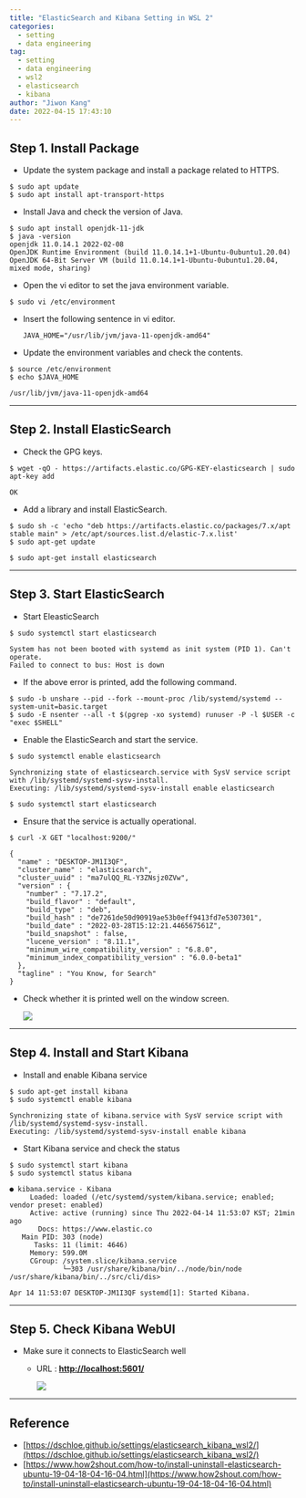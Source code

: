 ```yaml
---
title: "ElasticSearch and Kibana Setting in WSL 2"
categories:
  - setting
  - data engineering
tag:
  - setting
  - data engineering
  - wsl2
  - elasticsearch
  - kibana
author: "Jiwon Kang"
date: 2022-04-15 17:43:10
---
```


## Step 1. Install Package

- Update the system package and install a package related to HTTPS.

```
$ sudo apt update
$ sudo apt install apt-transport-https
```

- Install Java and check the version of Java.

```
$ sudo apt install openjdk-11-jdk
$ java -version
openjdk 11.0.14.1 2022-02-08
OpenJDK Runtime Environment (build 11.0.14.1+1-Ubuntu-0ubuntu1.20.04)
OpenJDK 64-Bit Server VM (build 11.0.14.1+1-Ubuntu-0ubuntu1.20.04, mixed mode, sharing)
```

- Open the vi editor to set the java environment variable.

```
$ sudo vi /etc/environment
```

- Insert the following sentence in vi editor.
    
    `JAVA_HOME="/usr/lib/jvm/java-11-openjdk-amd64"`
    

- Update the environment variables and check the contents.

```
$ source /etc/environment
$ echo $JAVA_HOME

/usr/lib/jvm/java-11-openjdk-amd64
```

---

## Step 2. Install ElasticSearch

- Check the GPG keys.

```
$ wget -qO - https://artifacts.elastic.co/GPG-KEY-elasticsearch | sudo apt-key add

OK
```

- Add a library and install ElasticSearch.

```
$ sudo sh -c 'echo "deb https://artifacts.elastic.co/packages/7.x/apt stable main" > /etc/apt/sources.list.d/elastic-7.x.list'
$ sudo apt-get update

$ sudo apt-get install elasticsearch
```

---

## Step 3. Start ElasticSearch

- Start EleasticSearch

```
$ sudo systemctl start elasticsearch

System has not been booted with systemd as init system (PID 1). Can't operate.
Failed to connect to bus: Host is down
```

- If the above error is printed, add the following command.

```
$ sudo -b unshare --pid --fork --mount-proc /lib/systemd/systemd --system-unit=basic.target
$ sudo -E nsenter --all -t $(pgrep -xo systemd) runuser -P -l $USER -c "exec $SHELL"
```

- Enable the ElasticSearch and start the service.

```
$ sudo systemctl enable elasticsearch

Synchronizing state of elasticsearch.service with SysV service script with /lib/systemd/systemd-sysv-install.
Executing: /lib/systemd/systemd-sysv-install enable elasticsearch

$ sudo systemctl start elasticsearch
```

- Ensure that the service is actually operational.

```
$ curl -X GET "localhost:9200/"

{
  "name" : "DESKTOP-JM1I3QF",
  "cluster_name" : "elasticsearch",
  "cluster_uuid" : "ma7ulQQ_RL-Y3ZNsjz0ZVw",
  "version" : {
    "number" : "7.17.2",
    "build_flavor" : "default",
    "build_type" : "deb",
    "build_hash" : "de7261de50d90919ae53b0eff9413fd7e5307301",
    "build_date" : "2022-03-28T15:12:21.446567561Z",
    "build_snapshot" : false,
    "lucene_version" : "8.11.1",
    "minimum_wire_compatibility_version" : "6.8.0",
    "minimum_index_compatibility_version" : "6.0.0-beta1"
  },
  "tagline" : "You Know, for Search"
}
```

- Check whether it is printed well on the window screen.
    
    ![](/images/Setting/elasticsearch_kibana/1.png)
    

---

## Step 4. Install and Start Kibana

- Install and enable Kibana service

```
$ sudo apt-get install kibana
$ sudo systemctl enable kibana

Synchronizing state of kibana.service with SysV service script with /lib/systemd/systemd-sysv-install.
Executing: /lib/systemd/systemd-sysv-install enable kibana
```

- Start Kibana service and check the status

```
$ sudo systemctl start kibana
$ sudo systemctl status kibana

● kibana.service - Kibana
     Loaded: loaded (/etc/systemd/system/kibana.service; enabled; vendor preset: enabled)
     Active: active (running) since Thu 2022-04-14 11:53:07 KST; 21min ago
       Docs: https://www.elastic.co
   Main PID: 303 (node)
      Tasks: 11 (limit: 4646)
     Memory: 599.0M
     CGroup: /system.slice/kibana.service
             └─303 /usr/share/kibana/bin/../node/bin/node /usr/share/kibana/bin/../src/cli/dis>

Apr 14 11:53:07 DESKTOP-JM1I3QF systemd[1]: Started Kibana.
```

---

## ****Step 5. Check Kibana WebUI****

- Make sure it connects to ElasticSearch well
    - URL : **[http://localhost:5601/](http://localhost:5601/)**
        
        ![](/images/Setting/elasticsearch_kibana/2.png)
        

---

## Reference

- [https://dschloe.github.io/settings/elasticsearch_kibana_wsl2/](https://dschloe.github.io/settings/elasticsearch_kibana_wsl2/)
- [https://www.how2shout.com/how-to/install-uninstall-elasticsearch-ubuntu-19-04-18-04-16-04.html](https://www.how2shout.com/how-to/install-uninstall-elasticsearch-ubuntu-19-04-18-04-16-04.html)